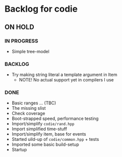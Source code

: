 # Backlog for codie

## ON HOLD

### IN PROGRESS
* Simple tree-model


### BACKLOG
* Try making string literal a template argument in Item
  - NOTE! No actual support yet in compilers I use


### DONE
* Basic ranges ... (TBC)
* The missing slist
* Check coverage
* Boot-strapped speed, performance testing
* Import/simplify `codie/rand.hpp`
* Import simplified time-stuff
* Import/simplify item, base for events
* Started uild-up of `codie/common.hpp` + tests
* Imported some basic build-setup
* Startup